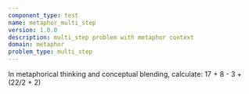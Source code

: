 ```yaml
---
component_type: test
name: metaphor_multi_step
version: 1.0.0
description: multi_step problem with metaphor context
domain: metaphor
problem_type: multi_step
---
```


In metaphorical thinking and conceptual blending, calculate: 17 + 8 - 3 + (22/2 + 2)
